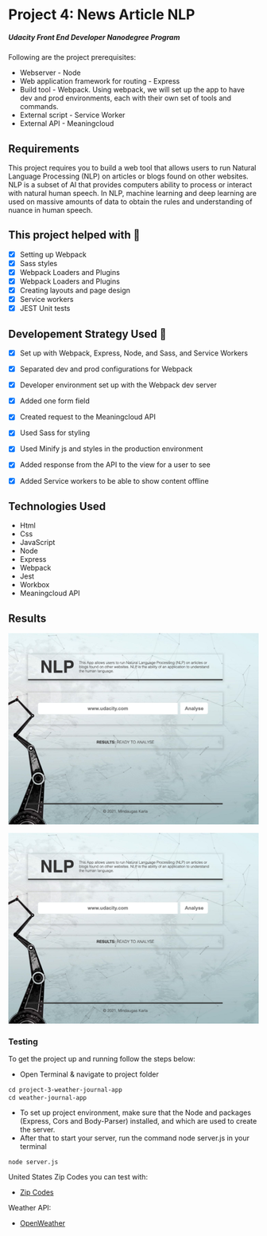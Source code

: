 # Project 4: News Article NLP
##### Udacity Front End Developer Nanodegree Program
Following are the project prerequisites:
- Webserver - Node
- Web application framework for routing - Express
- Build tool - Webpack. Using webpack, we will set up the app to have dev and prod environments, each with their own set of tools and commands.
- External script - Service Worker
- External API - Meaningcloud

## Requirements
This project requires you to build a web tool that allows users to run Natural Language Processing (NLP) on articles or blogs found on other websites. NLP is a subset of AI that provides computers ability to process or interact with natural human speech. In NLP, machine learning and deep learning are used on massive amounts of data to obtain the rules and understanding of nuance in human speech.


## This project helped with :speech_balloon:
- [x] Setting up Webpack
- [x] Sass styles
- [x] Webpack Loaders and Plugins
- [x] Webpack Loaders and Plugins
- [x] Creating layouts and page design
- [x] Service workers
- [x] JEST Unit tests

## Developement Strategy Used :speech_balloon:
- [x] Set up with Webpack, Express, Node, and Sass, and Service Workers
- [x] Separated dev and prod configurations for Webpack
- [x] Developer environment set up with the Webpack dev server
- [x] Added one form field
- [x] Created request to the Meaningcloud API
- [x] Used Sass for styling
- [x] Used Minify js and styles in the production environment
- [x] Added response from the API to the view for a user to see 
- [x] Added Service workers to be able to show content offline


## Technologies Used
- Html
- Css
- JavaScript
- Node
- Express
- Webpack
- Jest
- Workbox
- Meaningcloud API


## Results

![](images/image1.png)

![](images/image1.png)


### Testing
To get the project up and running follow the steps below:
- Open Terminal & navigate to project folder
```
cd project-3-weather-journal-app
cd weather-journal-app
```
- To set up project environment, make sure that the Node and packages (Express, Cors and Body-Parser) installed, and which are used to create the server.
- After that to start your server, run the command node server.js in your terminal
```
node server.js
```

United States Zip Codes you can test with: 
- [Zip Codes](https://www.unitedstateszipcodes.org/)


Weather API:
- [OpenWeather](https://openweathermap.org/)


